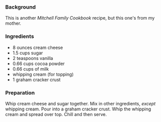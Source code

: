 <!--
title: Chocolate cream cheese pie
created: 26 December 2004 - 5:16 am
updated: 26 December 2004 - 5:16 am
slug: silk-pie
tags: recipes
-->

### Background ###

This is another _Mitchell Family Cookbook_ recipe, but this one's from my mother.

### Ingredients ###

* 8 ounces cream cheese
* 1.5 cups sugar
* 2 teaspoons vanilla
* 0.66 cups cocoa powder
* 0.66 cups of milk
* whipping cream (for topping)
* 1 graham cracker crust

### Preparation ###

Whip cream cheese and sugar together. Mix in other ingredients, _except_ whipping cream. Pour into a graham cracker crust. Whip the whipping cream and spread over top. Chill and then serve.
